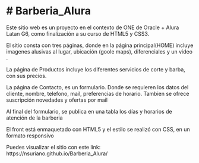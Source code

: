<h1># Barberia_Alura</h1>
<p>Este sitio web es un proyecto en el contexto de ONE de Oracle + Alura Latan G6, como finalización a su curso de HTML5 y CSS3.</p>
<p>El sitio consta con tres páginas, donde en la página principal(HOME) incluye imagenes alusivas al lugar, ubicación (goole maps), diferenciales y un video .</p>
<p>La página de Productos incluye los diferentes servicios de corte y barba, con sus precios.</p>
<p>La página de Contacto, es un formulario. Donde se requieren los datos del cliente, nombre, telefono, mail, preferencias de horario. Tambien se ofrece suscripción  novedades y ofertas por mail </p>
<p>Al final del formulario, se publica en una tabla los días y horarios de atención de la barberia</p>
<p>El front está enmaquetado con HTML5 y el estilo se realizó con CSS, en un formato responsivo</p>
Puedes visualizar el sitio con este link:
https://nsuriano.github.io/Barberia_Alura/
